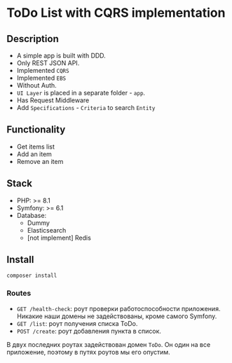 # ToDo List with CQRS implementation

## Description

- A simple app is built with DDD.
- Only REST JSON API.
- Implemented `CQRS`
- Implemented `EBS`
- Without Auth.
- `UI Layer` is placed in a separate folder - `app`.
- Has Request Middleware
- Add `Specifications` - `Criteria` to search `Entity`

## Functionality

- Get items list
- Add an item
- Remove an item

## Stack

- PHP: >= 8.1
- Symfony: >= 6.1
- Database:
    - Dummy
    - Elasticsearch
    - [not implement] Redis

## Install

```shell
composer install
```

### Routes

- `GET /health-check`: роут проверки работоспособности приложения. Никакие наши домены не задействованы, кроме самого
  Symfony.
- `GET /list`: роут получения списка ToDo.
- `POST /create`: роут добавления пункта в список.

В двух последних роутах задействован домен `ToDo`. Он один на все приложение, поэтому в путях роутов мы его опустим.
